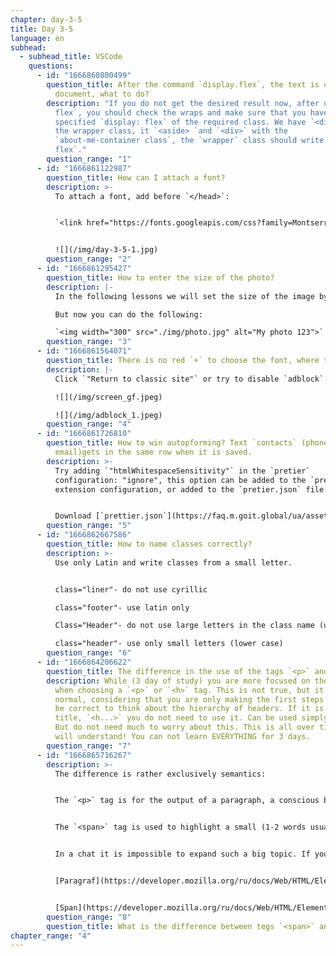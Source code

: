 ```yaml
---
chapter: day-3-5
title: Day 3-5
language: en
subhead:
  - subhead_title: VSCode
    questions:
      - id: "1666860800499"
        question_title: After the command `display.flex`, the text is outside the
          document, what to do?
        description: "If you do not get the desired result now, after using `display:
          flex`, you should check the wraps and make sure that you have
          specified `display: flex` of the required class. We have `<div>` with
          the wrapper class, it `<aside> `and `<div>` with the
          `about-me-container class`, the `wrapper` class should write `display:
          flex`."
        question_range: "1"
      - id: "1666861122987"
        question_title: How can I attach a font?
        description: >-
          To attach a font, add before `</head>`:


          `<link href="https://fonts.googleapis.com/css?family=Montserrat:400,700&display=swap&subset=cyrillic" rel="stylesheet">`


          ![](/img/day-3-5-1.jpg)
        question_range: "2"
      - id: "1666861295427"
        question_title: How to enter the size of the photo?
        description: |-
          In the following lessons we will set the size of the image by `css`. 

          But now you can do the following:

          `<img width="300" src="./img/photo.jpg" alt="My photo 123">`
        question_range: "3"
      - id: "1666861564071"
        question_title: There is no red `+` to choose the font, where to search?
        description: |-
          Click `"Return to classic site"` or try to disable `adblock`.

          ![](/img/screen_gf.jpeg)

          ![](/img/adblock_1.jpeg)
        question_range: "4"
      - id: "1666861726810"
        question_title: How to win autopforming? Text `contacts` (phone number and
          email)gets in the same row when it is saved.
        description: >-
          Try adding `"htmlWhitespaceSensitivity"` in the `pretier`
          configuration: "ignore", this option can be added to the `pretier`
          extension configuration, or added to the `pretier.json` file.


          Download [`prettier.json`](https://faq.m.goit.global/ua/assets/fonts/download/prettier.json)
        question_range: "5"
      - id: "1666862667586"
        question_title: How to name classes correctly?
        description: >-
          Use only Latin and write classes from a small letter.


          class="liner"- do not use cyrillic

          class="footer"- use latin only

          Class="Header"- do not use large letters in the class name (upper case)

          class="header"- use only small letters (lower case)
        question_range: "6"
      - id: "1666864206622"
        question_title: The difference in the use of the tags `<p>` and `<r>`.
        description: While (3 day of study) you are more focused on the size of the font
          when choosing a `<p>` or `<h>` tag. This is not true, but it is
          normal, considering that you are only making the first steps! It will
          be correct to think about the hierarchy of headers. If it is not a
          title, `<h...>` you do not need to use it. Can be used simply `<p>`.
          But do not need much to worry about this. This is all over time you
          will understand! You can not learn EVERYTHING for 3 days.
        question_range: "7"
      - id: "1666865716267"
        description: >-
          The difference is rather exclusively semantics:


          The `<p>` tag is for the output of a paragraph, a conscious block of text


          The `<span>` tag is used to highlight a small (1-2 words usually) part of the text, for further formatting😉


          In a chat it is impossible to expand such a big topic. If you want to look at them in more detail, we recommend you to look at them in the specifications🤓🤓🤓


          [P﻿aragraf](https://developer.mozilla.org/ru/docs/Web/HTML/Element/p)


          [Span](https://developer.mozilla.org/ru/docs/Web/HTML/Element/span)
        question_range: "8"
        question_title: W﻿hat is the difference between tegs `<span>` and `<p>`?
chapter_range: "4"
---
```

